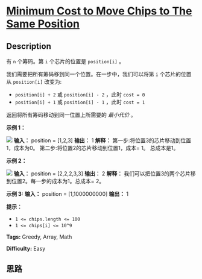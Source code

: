 # [Minimum Cost to Move Chips to The Same Position][title]

## Description

有 `n` 个筹码。第 `i` 个芯片的位置是 `position[i]` 。

我们需要把所有筹码移到同一个位置。在一步中，我们可以将第 `i` 个芯片的位置从 `position[i]` 改变为:

  * `position[i] + 2` 或 `position[i] - 2` ，此时 `cost = 0`
  * `position[i] + 1` 或 `position[i] - 1` ，此时 `cost = 1`

返回将所有筹码移动到同一位置上所需要的 _最小代价_ 。



**示例 1：**

![](https://assets.leetcode.com/uploads/2020/08/15/chips_e1.jpg)
            **输入：** position = [1,2,3]    **输出：** 1    **解释：** 第一步:将位置3的芯片移动到位置1，成本为0。    第二步:将位置2的芯片移动到位置1，成本= 1。    总成本是1。    

**示例 2：**

![](https://assets.leetcode.com/uploads/2020/08/15/chip_e2.jpg)
            **输入：** position = [2,2,2,3,3]    **输出：** 2    **解释：** 我们可以把位置3的两个芯片移到位置2。每一步的成本为1。总成本= 2。    

**示例 3:**
            **输入：** position = [1,1000000000]    **输出：** 1    



**提示：**

  * `1 <= chips.length <= 100`
  * `1 <= chips[i] <= 10^9`


**Tags:** Greedy, Array, Math

**Difficulty:** Easy

## 思路

[title]: https://leetcode-cn.com/problems/minimum-cost-to-move-chips-to-the-same-position
